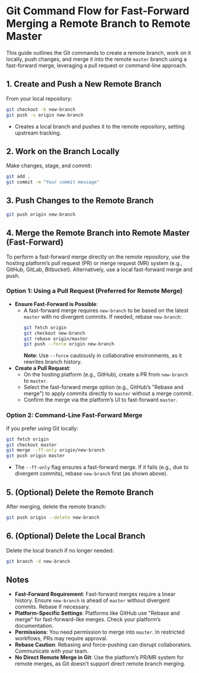 # Git Command Flow for Fast-Forward Merging a Remote Branch to Remote Master

This guide outlines the Git commands to create a remote branch, work on it locally, push changes, and merge it into the remote `master` branch using a fast-forward merge, leveraging a pull request or command-line approach.

## 1. Create and Push a New Remote Branch
From your local repository:
```bash
git checkout -b new-branch
git push -u origin new-branch
```
- Creates a local branch and pushes it to the remote repository, setting upstream tracking.

## 2. Work on the Branch Locally
Make changes, stage, and commit:
```bash
git add .
git commit -m "Your commit message"
```

## 3. Push Changes to the Remote Branch
```bash
git push origin new-branch
```

## 4. Merge the Remote Branch into Remote Master (Fast-Forward)
To perform a fast-forward merge directly on the remote repository, use the hosting platform’s pull request (PR) or merge request (MR) system (e.g., GitHub, GitLab, Bitbucket). Alternatively, use a local fast-forward merge and push.

### Option 1: Using a Pull Request (Preferred for Remote Merge)
- **Ensure Fast-Forward is Possible**:
  - A fast-forward merge requires `new-branch` to be based on the latest `master` with no divergent commits. If needed, rebase `new-branch`:
    ```bash
    git fetch origin
    git checkout new-branch
    git rebase origin/master
    git push --force origin new-branch
    ```
    **Note**: Use `--force` cautiously in collaborative environments, as it rewrites branch history.
- **Create a Pull Request**:
  - On the hosting platform (e.g., GitHub), create a PR from `new-branch` to `master`.
  - Select the fast-forward merge option (e.g., GitHub’s "Rebase and merge") to apply commits directly to `master` without a merge commit.
  - Confirm the merge via the platform’s UI to fast-forward `master`.

### Option 2: Command-Line Fast-Forward Merge
If you prefer using Git locally:
```bash
git fetch origin
git checkout master
git merge --ff-only origin/new-branch
git push origin master
```
- The `--ff-only` flag ensures a fast-forward merge. If it fails (e.g., due to divergent commits), rebase `new-branch` first (as shown above).

## 5. (Optional) Delete the Remote Branch
After merging, delete the remote branch:
```bash
git push origin --delete new-branch
```

## 6. (Optional) Delete the Local Branch
Delete the local branch if no longer needed:
```bash
git branch -d new-branch
```

## Notes
- **Fast-Forward Requirement**: Fast-forward merges require a linear history. Ensure `new-branch` is ahead of `master` without divergent commits. Rebase if necessary.
- **Platform-Specific Settings**: Platforms like GitHub use "Rebase and merge" for fast-forward-like merges. Check your platform’s documentation.
- **Permissions**: You need permission to merge into `master`. In restricted workflows, PRs may require approval.
- **Rebase Caution**: Rebasing and force-pushing can disrupt collaborators. Communicate with your team.
- **No Direct Remote Merge in Git**: Use the platform’s PR/MR system for remote merges, as Git doesn’t support direct remote branch merging.